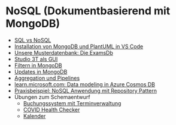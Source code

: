 # NoSQL (Dokumentbasierend mit MongoDB)

<ul>
    <li> <a href="01_Sql_vs_Nosql.md">SQL vs NoSQL</a></li>
    <li> <a href="02_Mongodb_Install.md">Installation von MongoDB und PlantUML in VS Code</a></li>
    <li> <a href="03_MongoDb_Examsdb.md">Unsere Musterdatenbank: Die ExamsDb</a></li>
    <li> <a href="04_Studio3T.md">Studio 3T als GUI</a></li>
    <li> <a href="05_MongoDb_Find.md">Filtern in MongoDB</a></li>
    <li> <a href="06_MongoDb_Update.md">Updates in MongoDB</a></li>
    <li> <a href="07_MongoDb_Aggregate.md">Aggregation und Pipelines</a></li>
    <li> <a href="https://learn.microsoft.com/en-us/azure/cosmos-db/nosql/modeling-data">learn.microsoft.com: Data modeling in Azure Cosmos DB</a></li>
    <li> <a href="Projekt%20Pruefungsverwaltung">Praxisbeispiel: NoSQL Anwendung mit Repository Pattern</a></li>
    <li> 
    Übungen zum Schemaentwurf
    <ul>
    <li><a href="Uebungen%20Modelling/Terminverwaltung.md">Buchungssystem mit Terminverwaltung</a></li>
    <li><a href="Uebungen%20Modelling/HealthChecker.md">COVID Health Checker</a></li>
    <li><a href="Uebungen%20Modelling/Kalender.md">Kalender</a></li>
    </ul>
    </li>
</ul>